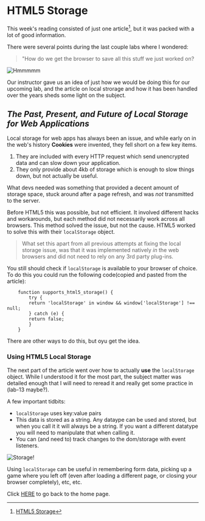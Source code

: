 # HTML5 Storage

This week's reading consisted of just one article[^1], but it was packed with a lot of good information.  

There were several points during the last couple labs where I wondered:

> "How do we get the browser to save all this stuff we just worked on?

![Hmmmmm](https://encrypted-tbn0.gstatic.com/images?q=tbn:ANd9GcQ-Ci3nXFEBt9pTW4KF55XtQs2MYRDyQrQKQQ&usqp=CAU)

Our instructor gave  us an idea of just how we would be doing this for our upcoming lab, and the article on local strorage and how it has been handled over the years sheds some light on the subject.

##  _The Past, Present, and Future of Local Storage for Web Applications_

Local storage for web apps has always been an issue, and while early on in the web's history **Cookies** were invented, they fell short on a few key items.

1. They are included with every HTTP request which send unencrypted data and can slow down your application.
2. They only provide about 4kb of storage which is enough to slow things down, but not actually be useful. 

What devs needed was something that provided a decent amount of storage space, stuck around after a page refresh, and was _not_ transmitted to the server.  

Before HTML5 this was possible, but not efficient.  It involved different hacks and workarounds, but each method did not necessarily work across all browsers.  This method solved the issue, but not the cause.  HTML5 worked to solve this with their `localStorage` object.  

> What set this apart from all previous attempts at fixing the local storage issue, was that it was implemented natively _in_ the web browsers and did not need to rely on any 3rd party plug-ins.

You still should check if `localStorage` is available to your browser of choice.  To do this you could run the following code(copied and pasted from the article):

        function supports_html5_storage() {
            try {
            return 'localStorage' in window && window['localStorage'] !== null;
            } catch (e) {
            return false;
            }
        }

There are other ways to do this, but oyu get the idea. 

### Using HTML5 Local Storage

The next part of the article went over how to actually **use** the `localStorage` object.  While I understood it for the most part, the subject matter was detailed enough that I will need to reread it and really get some practice in (lab-13 maybe?).

A few important tidbits:

- `localStorage` uses key:value pairs
- This data is stored as a string.  Any dataype can be used and stored, but when you call it it will always be a string.  If you want a different datatype you will need to manipulate that when calling it.
- You can (and need to) track changes to the dom/storage with event listeners.

![Storage!](https://encrypted-tbn0.gstatic.com/images?q=tbn:ANd9GcSdqtwS5Uo_9A7j5NhtQHW1lVxkHx9toj2JFA&usqp=CAU)

Using `localStorage` can be useful in remembering form data, picking up a game where you left off (even after loading a different page, or closing your browser completely), etc, etc.

Click [HERE](README.md) to go back to the home page.

[^1]: [HTML5 Storage](http://diveinto.html5doctor.com/storage.html)

